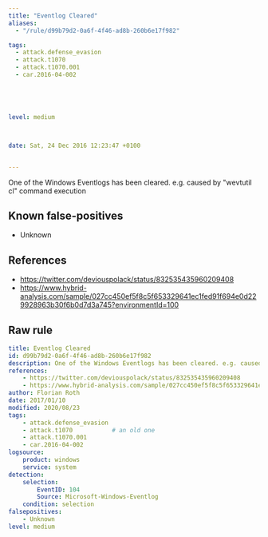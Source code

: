 ```yaml
---
title: "Eventlog Cleared"
aliases:
  - "/rule/d99b79d2-0a6f-4f46-ad8b-260b6e17f982"

tags:
  - attack.defense_evasion
  - attack.t1070
  - attack.t1070.001
  - car.2016-04-002





level: medium



date: Sat, 24 Dec 2016 12:23:47 +0100


---
```


One of the Windows Eventlogs has been cleared. e.g. caused by "wevtutil cl" command execution

<!--more-->


## Known false-positives

* Unknown



## References

* https://twitter.com/deviouspolack/status/832535435960209408
* https://www.hybrid-analysis.com/sample/027cc450ef5f8c5f653329641ec1fed91f694e0d229928963b30f6b0d7d3a745?environmentId=100


## Raw rule
```yaml
title: Eventlog Cleared
id: d99b79d2-0a6f-4f46-ad8b-260b6e17f982
description: One of the Windows Eventlogs has been cleared. e.g. caused by "wevtutil cl" command execution
references:
    - https://twitter.com/deviouspolack/status/832535435960209408
    - https://www.hybrid-analysis.com/sample/027cc450ef5f8c5f653329641ec1fed91f694e0d229928963b30f6b0d7d3a745?environmentId=100
author: Florian Roth
date: 2017/01/10
modified: 2020/08/23
tags:
    - attack.defense_evasion
    - attack.t1070           # an old one
    - attack.t1070.001
    - car.2016-04-002
logsource:
    product: windows
    service: system
detection:
    selection:
        EventID: 104
        Source: Microsoft-Windows-Eventlog
    condition: selection
falsepositives:
    - Unknown
level: medium

```
